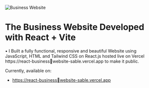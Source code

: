 ![Business Website](src/assets/shahzaib_gemini_clone.jpg)
# The Business Website Developed with React + Vite

• I Built a fully functional, responsive and beautiful Website using JavaScript, HTML and Tailwind CSS on React.js hosted live on Vercel https://react-businesswebsite-sable.vercel.app to make it public.

Currently, available on:

- [https://react-businesswebsite-sable.vercel.app](https://react-businesswebsite-sable.vercel.app)
